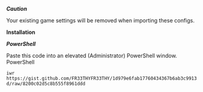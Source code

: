 ***Caution***

Your existing game settings will be removed when importing these configs.


**Installation**

***PowerShell***

Paste this code into an elevated (Administrator) PowerShell window.
PowerShell

`iwr https://gist.github.com/FR33THYFR33THY/1d979e6fab17760434367b6ab3c9913d/raw/8200c02d5c8b555f8961ddd`

